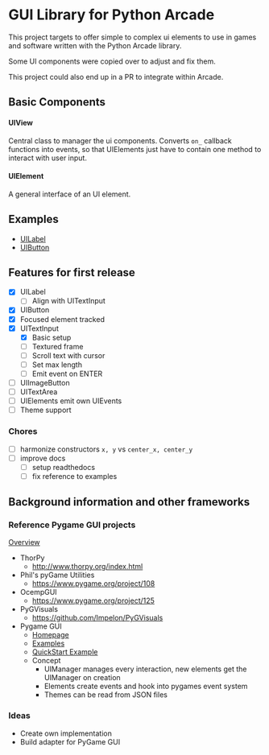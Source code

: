 # GUI Library for Python Arcade

This project targets to offer simple to complex ui elements
to use in games and software written with the Python Arcade library.

Some UI components were copied over to adjust and fix them.

This project could also end up in a PR to integrate within Arcade.

## Basic Components

#### UIView
Central class to manager the ui components.
Converts `on_` callback functions into events, so that UIElements
just have to contain one method to interact with user input.

#### UIElement
A general interface of an UI element.

## Examples

* [UILabel](./examples/show_uilabel.py)
* [UIButton](./examples/show_uibutton.py)


## Features for first release

* [x] UILabel
    * [ ] Align with UITextInput
* [x] UIButton
* [x] Focused element tracked
* [x] UITextInput
    * [x] Basic setup
    * [ ] Textured frame
    * [ ] Scroll text with cursor
    * [ ] Set max length
    * [ ] Emit event on ENTER
* [ ] UIImageButton
* [ ] UITextArea
* [ ] UIElements emit own UIEvents
* [ ] Theme support

### Chores

* [ ] harmonize constructors `x, y` vs `center_x, center_y`
* [ ] improve docs
    * [ ] setup readthedocs
    * [ ] fix reference to examples

## Background information and other frameworks

### Reference Pygame GUI projects

[Overview](https://www.pygame.org/wiki/gui)

* ThorPy
    * http://www.thorpy.org/index.html
* Phil's pyGame Utilities
    * https://www.pygame.org/project/108
* OcempGUI
    * https://www.pygame.org/project/125
* PyGVisuals
    * https://github.com/Impelon/PyGVisuals
* Pygame GUI
    * [Homepage](https://github.com/MyreMylar/pygame_gui)
    * [Examples](https://github.com/MyreMylar/pygame_gui_examples)
    * [QuickStart Example](https://github.com/MyreMylar/pygame_gui_examples/blob/master/quick_start.py)
    * Concept
        * UIManager manages every interaction, new elements get the UIManager on creation
        * Elements create events and hook into pygames event system
        * Themes can be read from JSON files


### Ideas
* Create own implementation
* Build adapter for PyGame GUI